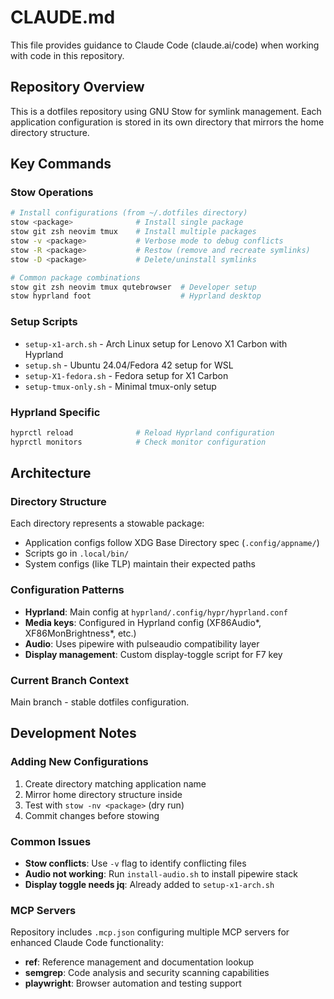 # CLAUDE.md

This file provides guidance to Claude Code (claude.ai/code) when working with code in this repository.

## Repository Overview

This is a dotfiles repository using GNU Stow for symlink management. Each application configuration is stored in its own directory that mirrors the home directory structure.

## Key Commands

### Stow Operations
```bash
# Install configurations (from ~/.dotfiles directory)
stow <package>              # Install single package
stow git zsh neovim tmux    # Install multiple packages
stow -v <package>           # Verbose mode to debug conflicts
stow -R <package>           # Restow (remove and recreate symlinks)
stow -D <package>           # Delete/uninstall symlinks

# Common package combinations
stow git zsh neovim tmux qutebrowser  # Developer setup
stow hyprland foot                    # Hyprland desktop
```

### Setup Scripts
- `setup-x1-arch.sh` - Arch Linux setup for Lenovo X1 Carbon with Hyprland
- `setup.sh` - Ubuntu 24.04/Fedora 42 setup for WSL
- `setup-X1-fedora.sh` - Fedora setup for X1 Carbon
- `setup-tmux-only.sh` - Minimal tmux-only setup

### Hyprland Specific
```bash
hyprctl reload              # Reload Hyprland configuration
hyprctl monitors            # Check monitor configuration
```

## Architecture

### Directory Structure
Each directory represents a stowable package:
- Application configs follow XDG Base Directory spec (`.config/appname/`)
- Scripts go in `.local/bin/`
- System configs (like TLP) maintain their expected paths

### Configuration Patterns
- **Hyprland**: Main config at `hyprland/.config/hypr/hyprland.conf`
- **Media keys**: Configured in Hyprland config (XF86Audio*, XF86MonBrightness*, etc.)
- **Audio**: Uses pipewire with pulseaudio compatibility layer
- **Display management**: Custom display-toggle script for F7 key

### Current Branch Context
Main branch - stable dotfiles configuration.

## Development Notes

### Adding New Configurations
1. Create directory matching application name
2. Mirror home directory structure inside
3. Test with `stow -nv <package>` (dry run)
4. Commit changes before stowing

### Common Issues
- **Stow conflicts**: Use `-v` flag to identify conflicting files
- **Audio not working**: Run `install-audio.sh` to install pipewire stack
- **Display toggle needs jq**: Already added to `setup-x1-arch.sh`

### MCP Servers
Repository includes `.mcp.json` configuring multiple MCP servers for enhanced Claude Code functionality:
- **ref**: Reference management and documentation lookup
- **semgrep**: Code analysis and security scanning capabilities
- **playwright**: Browser automation and testing support